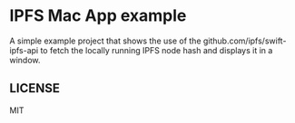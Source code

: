 # IPFS Mac App example

A simple example project that shows the use of the github.com/ipfs/swift-ipfs-api to fetch the locally running IPFS node hash and displays it in a window.


## LICENSE
MIT
